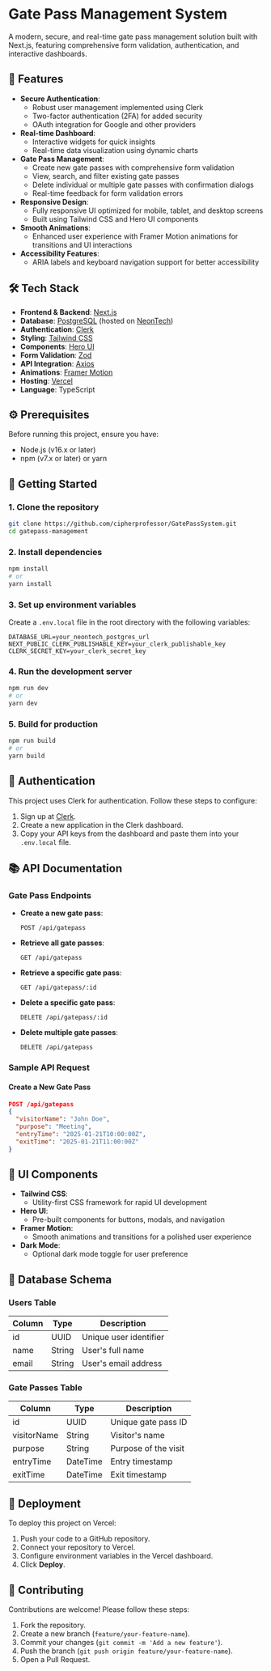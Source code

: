 # Gate Pass Management System

A modern, secure, and real-time gate pass management solution built with Next.js, featuring comprehensive form validation, authentication, and interactive dashboards.

## 🚀 Features

- **Secure Authentication**:
  - Robust user management implemented using Clerk
  - Two-factor authentication (2FA) for added security
  - OAuth integration for Google and other providers
- **Real-time Dashboard**:
  - Interactive widgets for quick insights
  - Real-time data visualization using dynamic charts
- **Gate Pass Management**:
  - Create new gate passes with comprehensive form validation
  - View, search, and filter existing gate passes
  - Delete individual or multiple gate passes with confirmation dialogs
  - Real-time feedback for form validation errors
- **Responsive Design**:
  - Fully responsive UI optimized for mobile, tablet, and desktop screens
  - Built using Tailwind CSS and Hero UI components
- **Smooth Animations**:
  - Enhanced user experience with Framer Motion animations for transitions and UI interactions
- **Accessibility Features**:
  - ARIA labels and keyboard navigation support for better accessibility

## 🛠️ Tech Stack

- **Frontend & Backend**: [Next.js](https://nextjs.org/)
- **Database**: [PostgreSQL](https://www.postgresql.org/) (hosted on [NeonTech](https://neon.tech/))
- **Authentication**: [Clerk](https://clerk.dev/)
- **Styling**: [Tailwind CSS](https://tailwindcss.com/)
- **Components**: [Hero UI](https://heroicons.com/)
- **Form Validation**: [Zod](https://zod.dev/)
- **API Integration**: [Axios](https://axios-http.com/)
- **Animations**: [Framer Motion](https://www.framer.com/motion/)
- **Hosting**: [Vercel](https://vercel.com/)
- **Language**: TypeScript

## ⚙️ Prerequisites

Before running this project, ensure you have:

- Node.js (v16.x or later)
- npm (v7.x or later) or yarn

## 🚀 Getting Started

### 1. Clone the repository

```bash
git clone https://github.com/cipherprofessor/GatePassSystem.git
cd gatepass-management
```

### 2. Install dependencies

```bash
npm install
# or
yarn install
```

### 3. Set up environment variables

Create a `.env.local` file in the root directory with the following variables:

```env
DATABASE_URL=your_neontech_postgres_url
NEXT_PUBLIC_CLERK_PUBLISHABLE_KEY=your_clerk_publishable_key
CLERK_SECRET_KEY=your_clerk_secret_key
```

### 4. Run the development server

```bash
npm run dev
# or
yarn dev
```

### 5. Build for production

```bash
npm run build
# or
yarn build
```

## 🔐 Authentication

This project uses Clerk for authentication. Follow these steps to configure:

1. Sign up at [Clerk](https://clerk.dev/).
2. Create a new application in the Clerk dashboard.
3. Copy your API keys from the dashboard and paste them into your `.env.local` file.

## 📚 API Documentation

### Gate Pass Endpoints

- **Create a new gate pass**:
  ```http
  POST /api/gatepass
  ```
- **Retrieve all gate passes**:
  ```http
  GET /api/gatepass
  ```
- **Retrieve a specific gate pass**:
  ```http
  GET /api/gatepass/:id
  ```
- **Delete a specific gate pass**:
  ```http
  DELETE /api/gatepass/:id
  ```
- **Delete multiple gate passes**:
  ```http
  DELETE /api/gatepass
  ```

### Sample API Request

#### Create a New Gate Pass

```json
POST /api/gatepass
{
  "visitorName": "John Doe",
  "purpose": "Meeting",
  "entryTime": "2025-01-21T10:00:00Z",
  "exitTime": "2025-01-21T11:00:00Z"
}
```

## 🎨 UI Components

- **Tailwind CSS**:
  - Utility-first CSS framework for rapid UI development
- **Hero UI**:
  - Pre-built components for buttons, modals, and navigation
- **Framer Motion**:
  - Smooth animations and transitions for a polished user experience
- **Dark Mode**:
  - Optional dark mode toggle for user preference

## 🔄 Database Schema

### Users Table

| Column | Type   | Description            |
| ------ | ------ | ---------------------- |
| id     | UUID   | Unique user identifier |
| name   | String | User's full name       |
| email  | String | User's email address   |

### Gate Passes Table

| Column      | Type     | Description          |
| ----------- | -------- | -------------------- |
| id          | UUID     | Unique gate pass ID  |
| visitorName | String   | Visitor's name       |
| purpose     | String   | Purpose of the visit |
| entryTime   | DateTime | Entry timestamp      |
| exitTime    | DateTime | Exit timestamp       |

## 🚀 Deployment

To deploy this project on Vercel:

1. Push your code to a GitHub repository.
2. Connect your repository to Vercel.
3. Configure environment variables in the Vercel dashboard.
4. Click **Deploy**.

## 🤝 Contributing

Contributions are welcome! Please follow these steps:

1. Fork the repository.
2. Create a new branch (`feature/your-feature-name`).
3. Commit your changes (`git commit -m 'Add a new feature'`).
4. Push the branch (`git push origin feature/your-feature-name`).
5. Open a Pull Request.




